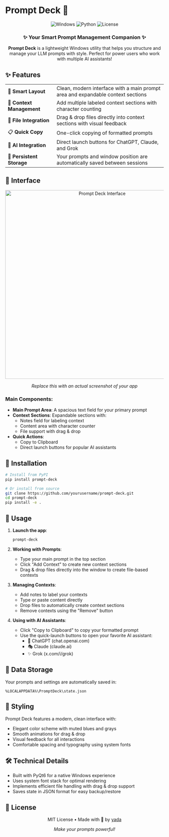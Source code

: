 # Prompt Deck 🎴

<div align="center">
  
<img src="https://img.shields.io/badge/platform-windows-blue?style=for-the-badge&logo=windows" alt="Windows">
<img src="https://img.shields.io/badge/python-%3E%3D3.8-green?style=for-the-badge&logo=python" alt="Python">
<img src="https://img.shields.io/badge/license-MIT-orange?style=for-the-badge" alt="License">

<h3>✨ Your Smart Prompt Management Companion ✨</h3>

<p>
  <strong>Prompt Deck</strong> is a lightweight Windows utility that helps you structure and manage your LLM prompts with style.
  Perfect for power users who work with multiple AI assistants!
</p>

</div>

## ✨ Features

<table>
<tr>
  <td>🎯 <strong>Smart Layout</strong></td>
  <td>Clean, modern interface with a main prompt area and expandable context sections</td>
</tr>
<tr>
  <td>🔄 <strong>Context Management</strong></td>
  <td>Add multiple labeled context sections with character counting</td>
</tr>
<tr>
  <td>📁 <strong>File Integration</strong></td>
  <td>Drag & drop files directly into context sections with visual feedback</td>
</tr>
<tr>
  <td>📋 <strong>Quick Copy</strong></td>
  <td>One-click copying of formatted prompts</td>
</tr>
<tr>
  <td>🚀 <strong>AI Integration</strong></td>
  <td>Direct launch buttons for ChatGPT, Claude, and Grok</td>
</tr>
<tr>
  <td>💾 <strong>Persistent Storage</strong></td>
  <td>Your prompts and window position are automatically saved between sessions</td>
</tr>
</table>

## 🎨 Interface

<div align="center">
  <img src="https://via.placeholder.com/600x300?text=Prompt+Deck+Screenshot" alt="Prompt Deck Interface" width="600"/>
  <p><em>Replace this with an actual screenshot of your app</em></p>
</div>

### Main Components:
- **Main Prompt Area**: A spacious text field for your primary prompt
- **Context Sections**: Expandable sections with:
  - Notes field for labeling context
  - Content area with character counter
  - File support with drag & drop
- **Quick Actions**: 
  - Copy to Clipboard
  - Direct launch buttons for popular AI assistants

## 🚀 Installation

```bash
# Install from PyPI
pip install prompt-deck

# Or install from source
git clone https://github.com/yourusername/prompt-deck.git
cd prompt-deck
pip install -e .
```

## 💫 Usage

1. **Launch the app**:
   ```bash
   prompt-deck
   ```

2. **Working with Prompts**:
   - Type your main prompt in the top section
   - Click "Add Context" to create new context sections
   - Drag & drop files directly into the window to create file-based contexts

3. **Managing Contexts**:
   - Add notes to label your contexts
   - Type or paste content directly
   - Drop files to automatically create context sections
   - Remove contexts using the "Remove" button

4. **Using with AI Assistants**:
   - Click "Copy to Clipboard" to copy your formatted prompt
   - Use the quick-launch buttons to open your favorite AI assistant:
     - 🤖 ChatGPT (chat.openai.com)
     - 🎭 Claude (claude.ai)
     - ✨ Grok (x.com/i/grok)

## 💾 Data Storage

Your prompts and settings are automatically saved in:
```
%LOCALAPPDATA%\PromptDeck\state.json
```

## 🎨 Styling

Prompt Deck features a modern, clean interface with:
- Elegant color scheme with muted blues and grays
- Smooth animations for drag & drop
- Visual feedback for all interactions
- Comfortable spacing and typography using system fonts

## 🛠️ Technical Details

- Built with PyQt6 for a native Windows experience
- Uses system font stack for optimal rendering
- Implements efficient file handling with drag & drop support
- Saves state in JSON format for easy backup/restore

## 📜 License

<div align="center">
  
MIT License • Made with 💖 by [yada](mailto:trojblue@gmail.com)

<em>Make your prompts powerful!</em>

</div>
